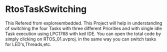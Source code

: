 # RtosTaskSwitching
This Refered from exploreembedded.
This Project will help in understanding of switching the four Tasks with three different Priorities and with single idle Task execution using LPC1768 with keil IDE.
You can open the total code by simply clicking on RTOS_01.uvproj.
in the same way you can switch tasks for LED's,Threads,etc.
